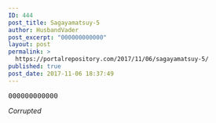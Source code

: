 ```yaml
---
ID: 444
post_title: Sagayamatsuy-5
author: HusbandVader
post_excerpt: "000000000000"
layout: post
permalink: >
  https://portalrepository.com/2017/11/06/sagayamatsuy-5/
published: true
post_date: 2017-11-06 18:37:49
---
```

<pre>000000000000</pre>
*Corrupted*